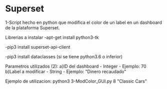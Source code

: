 # Superset

1-Script hecho en python que modifica el color de un label en un dashboard de la plataforma Superset.

Librerias a instalar -apt-get install python3-tk

-pip3 install superset-api-client

-pip3 install dataclasses (si se tiene python3.6 o inferior)

Parametros utilizados (2):
a)ID del dashboard - Integer - Ejemplo: 70
b)Label a modificar - String - Ejemplo: "Dinero recaudado"

Ejemplo de utilizacion: python3 3-ModColor_GUI.py 8 "Classic Cars"
